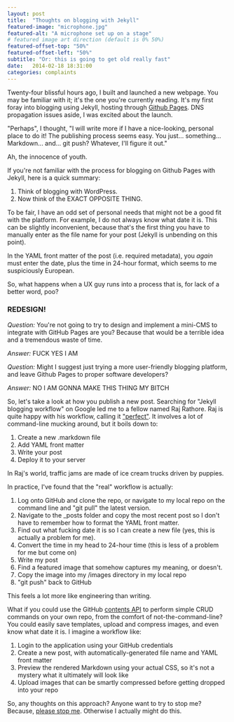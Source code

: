 ```yaml
---
layout: post
title:  "Thoughts on blogging with Jekyll"
featured-image: "microphone.jpg"
featured-alt: "A microphone set up on a stage"
# featured image art direction (default is 0% 50%)
featured-offset-top: "50%"
featured-offset-left: "50%"
subtitle: "Or: this is going to get old really fast"
date:   2014-02-18 18:31:00
categories: complaints
---
```


Twenty-four blissful hours ago, I built and launched a new webpage. You may be familiar with it; it's the one you're currently reading. It's my first foray into blogging using Jekyll, hosting through [Github Pages](http://pages.github.com). DNS propagation issues aside, I was excited about the launch. 

"Perhaps", I thought, "I will write more if I have a nice-looking, personal place to do it! The publishing process seems easy. You just... something... Markdown... and... git push? Whatever, I'll figure it out."

Ah, the innocence of youth.

If you're not familiar with the process for blogging on Github Pages with Jekyll, here is a quick summary:

1. Think of blogging with WordPress.
2. Now think of the EXACT OPPOSITE THING.

To be fair, I have an odd set of personal needs that might not be a good fit with the platform. For example, I do not always know what date it is. This can be slightly inconvenient, because that's the first thing you have to manually enter as the file name for your post (Jekyll is unbending on this point).

In the YAML front matter of the post (i.e. required metadata), you *again* must enter the date, plus the time in 24-hour format, which seems to me suspiciously European.

So, what happens when a UX guy runs into a process that is, for lack of a better word, poo?

### REDESIGN!

*Question:* You're not going to try to design and implement a mini-CMS to integrate with GitHub Pages are you? Because that would be a terrible idea and a tremendous waste of time.

*Answer:* FUCK YES I AM

*Question:* Might I suggest just trying a more user-friendly blogging platform, and leave Github Pages to proper software developers?

*Answer:* NO I AM GONNA MAKE THIS THING MY BITCH

So, let's take a look at how you publish a new post. Searching for "Jekyll blogging workflow" on Google led me to a fellow named Raj Rathore. Raj is quite happy with his workflow, calling it ["perfect"](http://qubitlogs.com/Workflow/2013/01/22/jekyll-blogging-reference-and-perfect-workflow-guide/#.UwPnMEJdU0o). It involves a lot of command-line mucking around, but it boils down to:

1. Create a new .markdown file
2. Add YAML front matter
3. Write your post
4. Deploy it to your server

In Raj's world, traffic jams are made of ice cream trucks driven by puppies.

In practice, I've found that the "real" workflow is actually:

1. Log onto GitHub and clone the repo, or navigate to my local repo on the command line and "git pull" the latest version.
2. Navigate to the _posts folder and copy the most recent post so I don't have to remember how to format the YAML front matter.
3. Find out what fucking date it is so I can create a new file (yes, this is actually a problem for me).
4. Convert the time in my head to 24-hour time (this is less of a problem for me but come on)
5. Write my post
6. Find a featured image that somehow captures my meaning, or doesn't.
7. Copy the image into my /images directory in my local repo
8. "git push" back to GitHub

This feels a lot more like engineering than writing.

What if you could use the GitHub [contents API](http://developer.github.com/v3/repos/contents/) to perform simple CRUD commands on your own repo, from the comfort of not-the-command-line? You could easily save templates, upload and compress images, and even know what date it is. I imagine a workflow like:

1. Login to the application using your GitHub credentials
2. Create a new post, with automatically-generated file name and YAML front matter
3. Preview the rendered Markdown using your actual CSS, so it's not a mystery what it ultimately will look like
4. Upload images that can be smartly compressed before getting dropped into your repo

So, any thoughts on this approach? Anyone want to try to stop me? Because, [please stop me](http://www.kayt.es/contact). Otherwise I actually might do this.